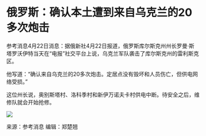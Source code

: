 # 俄罗斯：确认本土遭到来自乌克兰的20多次炮击

参考消息4月22日消息：据俄新社4月22日报道，俄罗斯库尔斯克州州长罗曼·斯塔罗沃伊特当天在“电报”社交平台上说，乌克兰军队袭击了库尔斯克州的雷利斯克区。

他写道：“确认来自乌克兰的20多次炮击。定居点没有毁坏和人员伤亡，但供电网络受损。”

这位州长说，奥别斯塔村、洛科季村和新伊万诺夫卡村供电中断。待安全之后，维修队就会开始抢修。

![](https://inews.gtimg.com/news_bt/OueZKEWoGAPVRgijS8zk_ojVNepKlASvBc0l4kt6ovbQcAA/1000)

来源：参考消息 编辑：郑楚翘

